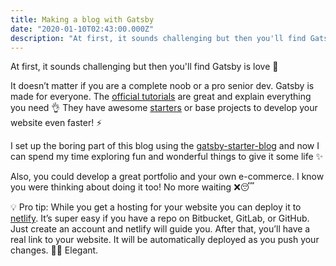 ```yaml
---
title: Making a blog with Gatsby
date: "2020-01-10T02:43:00.000Z"
description: "At first, it sounds challenging but then you'll find Gatsby is love."
---
```


At first, it sounds challenging but then you'll find Gatsby is love 💜

It doesn’t matter if you are a complete noob or a pro senior dev. Gatsby is made for everyone.
The [official tutorials][gatsby-tutorials] are great and explain everything you need 👌
They have awesome [starters][gatsby-starters] or base projects to develop your website even faster! ⚡️

I set up the boring part of this blog using the [gatsby-starter-blog][gatsby-starter-blog] and now I can spend my time exploring fun and wonderful things to give it some life ✨

Also, you could develop a great portfolio and your own e-commerce. I know you were thinking about doing it too! No more waiting ❌😴

💡 Pro tip: While you get a hosting for your website you can deploy it to [netlify][netlify]. It’s super easy if you have a repo on Bitbucket, GitLab, or GitHub. Just create an account and netlify will guide you. After that, you’ll have a real link to your website. It will be automatically deployed as you push your changes. 🤵🥂
Elegant.

[gatsby-tutorials]: https://www.gatsbyjs.org/tutorial/
[gatsby-starters]: www.gatsbyjs.org/starters/
[gatsby-starter-blog]: https://www.gatsbyjs.org/starters/gatsbyjs/gatsby-starter-blog/
[netlify]: https://www.netlify.com

